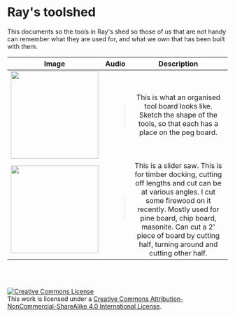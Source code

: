 # Ray's toolshed

This documents so  the tools in Ray's shed so those of us that are not handy can remember what they are used for, and what we own that has been built with them.

|      Image        |     Audio |     Description |
|-------------------|----------------:|:----------------:|
| <a href="https://didycookie.github.io/rays_toolshed/images/toolboard.jpg"><img src="https://didycookie.github.io/rays_toolshed/images/toolboard.jpg" width="200px"> </a>| <audio controls style="width: 10%;"> <source src="audio/toolboard.m4a" type="audio/mp4">> </audio>|This is what an organised tool board looks like. Sketch the shape of the tools, so that each has a place on the peg board. |
| <a href="https://didycookie.github.io/rays_toolshed/images/slider_saw.jpg"> <img src="https://didycookie.github.io/rays_toolshed/images/slider_saw.jpg" width="200px"> </a>| <audio controls style="width: 10%;"> <source src="audio/slider_saw.m4a" type="audio/mp4">> </audio>|This is a slider saw. This is for timber docking, cutting off lengths and cut can be at various angles. I cut some firewood on it recently. Mostly used for pine board, chip board, masonite. Can cut a 2' piece of board by cutting half, turning around and cutting other half.|


<br>
<br>

<a rel="license" href="http://creativecommons.org/licenses/by-nc-sa/4.0/"><img alt="Creative Commons License" style="border-width:0" src="https://i.creativecommons.org/l/by-nc-sa/4.0/88x31.png" /></a><br />This work is licensed under a <a rel="license" href="http://creativecommons.org/licenses/by-nc-sa/4.0/">Creative Commons Attribution-NonCommercial-ShareAlike 4.0 International License</a>.
